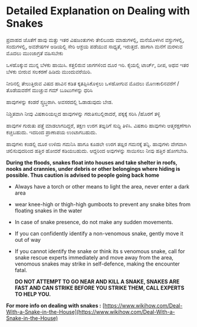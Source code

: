 # Detailed Explanation on Dealing with Snakes

ಪ್ರವಾಹದ ಜೊತೆಗೆ ಹಾವು ಮತ್ತು ಇತರ ವಿಷಜಂತುಗಳು ತೇಲಿಬಂದು ಮಾಡುಗಳಲ್ಲಿ, ಮನೆಯೊಳಗಿನ ವಸ್ತುಗಳಲ್ಲಿ, ಸಂದುಗಳಲ್ಲಿ, ಅವಶೇಷಗಳ ಅಡಿಯಲ್ಲಿ ಸೇರಿ ಆಶ್ರಯ ಪಡೆಯುವ ಸಾಧ್ಯತೆ, ಇರುತ್ತದೆ. ಹಾಗಾಗಿ ಮನೆಗೆ ಮರಳುವ ಮೊದಲು ಮುಂಜಾಗ್ರತೆ ವಹಿಸಬೇಕು 

ಒಳಹೊಕ್ಕುವ ಮುನ್ನ ಬೆಳಕು ಹಾಯಿಸಿ. ಕತ್ತಲಿರುವ ಜಾಗಗಳಿಂದ ದೂರ ಇರಿ. ಕೈಯಲ್ಲಿ ಟಾರ್ಚ್, ದೀಪ, ಅಥವ ಇತರ ಬೆಳಕು ಬೀರುವ ಸಲಕರಣೆ ಹಿಡಿದು ಮುಂದುವರೆಯಿರಿ. 

ನೀರಿನಲ್ಲಿ ತೇಲುತ್ತಿರುವ ವಿಷದ ಹಾವಿನ ಕಡಿತ ಕ್ಕತಪ್ಪಿಸಿಕೊಳ್ಳಲು ಒಳಹೋಗುವ ಮೊದಲು ಮೊಣಕಾಲಿನವರೆಗೆ /ತೊಡೆಯವರೆಗೆ ಮುಚ್ಚುವ ಗಮ್ ಬೂಟುಗಳನ್ನು ಧರಿಸಿ

ಹಾವುಗಳನ್ನು ಕಂಡರೆ ಸ್ಸ್ತಬ್ಧರಾಗಿ. ಅವಸರದಲ್ಲಿ ಓಡಾಡುವುದು ಬೇಡ. 

ನಿಶ್ಚಿತವಾಗಿ ನೀವು ವಿಷಕಾರಿಯಲ್ಲದ ಹಾವುಗಳನ್ನು ಗರುತಿಸಬಲ್ಲಿರಾದರೆ, ಪಕ್ಕಕ್ಕೆ ಸರಿಸಿ /ಹೊರಗೆ ತಳ್ಳಿ 

ಹಾವುಗಳ ಗುರುತು ಪತ್ತೆ ಮಾಡಲಾಗದಿದ್ದರೆ, ತಕ್ಷಣ ಉರಗ ತಙ್ಞರಿಗೆ ಸುದ್ದಿ ತಿಳಿಸಿ. ವಿಷಕಾರಿ ಹಾವುಗಳು ಆತ್ಮರಕ್ಷಣೆಗಾಗಿ ಕಚ್ಚಬಹುದು. ಇದರಿಂದ ಪ್ರಾಣಾಪಯ ಉಂಟಾಗಬಹುದು. 

ಹಾವುಗಳು ಕಂಡಲ್ಲಿ ದೂರ ಉಳಿದು ಗಮನಿಸಿ ಹಾಗೂ ಕೂಡಲೇ ಉರಗ ತಙ್ಞರ ಗಮನಕ್ಕೆ ತನ್ನಿ. ಹಾವುಗಳು ವೇಗವಾಗಿ ಚಲಿಸುವುದರಿಂದ ಹತ್ತಿರ ಹೋದರೆ ಕಡಿಯಬಹುದು. ಆದ್ದರಿಂದ ಅವುಗಳನ್ನು ಸಾಯಿಸಲು ನೀವು ಹತ್ತಿರ ಹೋಗಬೇಡಿ.

  
**During the floods, snakes float into houses and take shelter in roofs, nooks and crannies, under debris or other belongings where hiding is possible. Thus caution is advised to people going back home**

* Always have a torch or other means to light the area, never enter a dark area
* wear knee-high or thigh-high gumboots to prevent any snake bites from floating snakes in the water
* In case of snake presence, do not make any sudden movements.
* If you can confidently identify a non-venomous snake, gently move it out of way
* If you cannot identify the snake or think its s venomous snake, call for snake rescue experts immediately and move away from the area, venomous snakes may strike in self-defence, making the encounter fatal.

  **DO NOT ATTEMPT TO GO NEAR AND KILL A SNAKE, SNAKES ARE FAST AND CAN STRIKE BEFORE YOU STRIKE THEM, CALL EXPERTS TO HELP YOU.**

**For more info on dealing with snakes :** [https://www.wikihow.com/Deal-With-a-Snake-in-the-House](https://www.wikihow.com/Deal-With-a-Snake-in-the-House)

